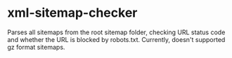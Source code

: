 # xml-sitemap-checker
Parses all sitemaps from the root sitemap folder, checking URL status code and whether the URL is blocked by robots.txt. Currently, doesn't supported gz format sitemaps.
